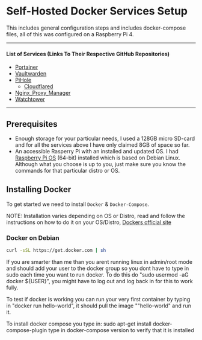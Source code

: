 # Self-Hosted Docker Services Setup
This includes general configuration steps and includes docker-compose files, all of this was configured on a Raspberry Pi 4.

---

#### List of Services (Links To Their Respective GitHub Repositories)
* [Portainer](https://github.com/portainer/portainer)
* [Vaultwarden](https://github.com/dani-garcia/vaultwarden)
* [PiHole](https://github.com/pi-hole/pi-hole)
  * [Cloudflared](https://github.com/cloudflare/cloudflared)
* [Nginx_Proxy_Manager](https://github.com/NginxProxyManager/nginx-proxy-manager)
* [Watchtower](https://github.com/containrrr/watchtower)

---

## Prerequisites
* Enough storage for your particular needs, I used a 128GB micro SD-card and for all the services above I have only claimed 8GB of space so far.
* An accessible Rasperry Pi with an installed and updated OS. I had [Raspberry Pi OS](https://www.raspberrypi.com/software/operating-systems/) (64-bit) installed which is based on Debian Linux. Although what you choose is up to you, just make sure you know the commands for that particular distro or OS.

## Installing Docker
To get started we need to install ```Docker``` & ```Docker-Compose```.

NOTE: Installation varies depending on OS or Distro, read and follow the instructions on how to do it on your OS/Distro, [Dockers official site](https://docs.docker.com/desktop/install/debian/)
### Docker on Debian 
``` bash
curl -sSL https://get.docker.com | sh
```
If you are smarter than me than you arent running linux in admin/root mode and should add your user to the docker group so you dont have to type in sudo each time you want to run docker. To do this do "sudo usermod -aG docker ${USER}", you might have to log out and log back in for this to work fully.

To test if docker is working you can run your very first container by typing in "docker run hello-world", it should pull the image ""hello-world" and run it. 

To install docker compose you type in: 
sudo apt-get install docker-compose-plugin
type in docker-compose version to verify that it is installed










